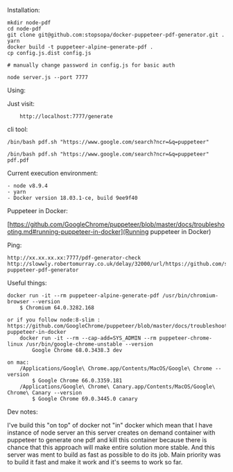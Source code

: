 
Installation:

    mkdir node-pdf
    cd node-pdf
    git clone git@github.com:stopsopa/docker-puppeteer-pdf-generator.git .
    yarn
    docker build -t puppeteer-alpine-generate-pdf .
    cp config.js.dist config.js
    
    # manually change password in config.js for basic auth
    
    node server.js --port 7777
    

Using:
    
Just visit:

        http://localhost:7777/generate


cli tool:

    /bin/bash pdf.sh "https://www.google.com/search?ncr=&q=puppeteer"

    /bin/bash pdf.sh "https://www.google.com/search?ncr=&q=puppeteer" pdf.pdf
    
    
Current execution environment:

    - node v8.9.4
    - yarn
    - Docker version 18.03.1-ce, build 9ee9f40
    
Puppeteer in Docker:
    
[https://github.com/GoogleChrome/puppeteer/blob/master/docs/troubleshooting.md#running-puppeteer-in-docker](Running puppeteer in Docker)       
    
Ping:
    
    http://xx.xx.xx.xx:7777/pdf-generator-check 
    http://slowwly.robertomurray.co.uk/delay/32000/url/https://github.com/stopsopa/docker-puppeteer-pdf-generator
    
Useful things:  
        
    docker run -it --rm puppeteer-alpine-generate-pdf /usr/bin/chromium-browser --version        
        $ Chromium 64.0.3282.168
        
    or if you follow node:8-slim : https://github.com/GoogleChrome/puppeteer/blob/master/docs/troubleshooting.md#running-puppeteer-in-docker
        docker run -it --rm --cap-add=SYS_ADMIN --rm puppeteer-chrome-linux /usr/bin/google-chrome-unstable --version
            Google Chrome 68.0.3438.3 dev
        
    on mac:
        /Applications/Google\ Chrome.app/Contents/MacOS/Google\ Chrome --version
            $ Google Chrome 66.0.3359.181
        /Applications/Google\ Chrome\ Canary.app/Contents/MacOS/Google\ Chrome\ Canary --version
            $ Google Chrome 69.0.3445.0 canary
    
        
Dev notes:
    
I've build this "on top" of docker not "in" docker which mean that I have instance of node server an this server creates on demand container with puppeteer to generate one pdf and kill this container because there is chance that this approach will make entire solution more stable.
And this server was ment to build as fast as possible to do its job. Main priority was to build it fast and make it work and it's seems to work so far.
           
    